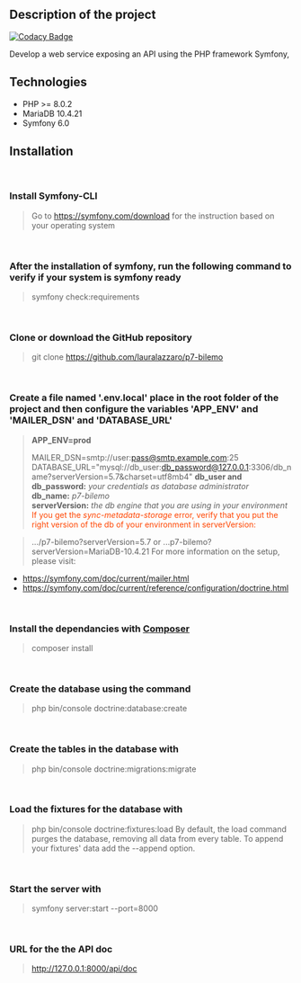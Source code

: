 ## Description of the project

[![Codacy Badge](https://app.codacy.com/project/badge/Grade/f79977f0be224d39a185a66e6b318ec3)](https://www.codacy.com/gh/lauralazzaro/p7-bilemo/dashboard?utm_source=github.com&amp;utm_medium=referral&amp;utm_content=lauralazzaro/p7-bilemo&amp;utm_campaign=Badge_Grade)

Develop a web service exposing an API using the PHP framework Symfony, 

## Technologies

-   PHP >= 8.0.2
-   MariaDB 10.4.21
-   Symfony 6.0

## Installation

<br>

### Install Symfony-CLI

> Go to https://symfony.com/download for the instruction based on your operating system
<br>

### After the installation of symfony, run the following command to verify if your system is symfony ready

> symfony check:requirements
<br>

### Clone or download the GitHub repository

> git clone https://github.com/lauralazzaro/p7-bilemo
<br>

### Create a file named '.env.local' place in the root folder of the project and then configure the variables 'APP_ENV' and 'MAILER_DSN' and 'DATABASE_URL'

> **APP_ENV=prod**
>
> MAILER_DSN=smtp://user:pass@smtp.example.com:25  
> DATABASE_URL="mysql://db_user:db_password@127.0.0.1:3306/db_name?serverVersion=5.7&charset=utf8mb4"
> **db_user and db_password:** *your credentials as database administrator*  
> **db_name:** *p7-bilemo*  
> **serverVersion:** *the db engine that you are using in your environment*
<span style="color: orangered; "> If you get the *sync-metadata-storage* error, verify that you put the right version of the db of your environment in
serverVersion: </span>

> .../p7-bilemo?serverVersion=5.7 or ...p7-bilemo?serverVersion=MariaDB-10.4.21
For more information on the setup, please visit:

-   https://symfony.com/doc/current/mailer.html
-   https://symfony.com/doc/current/reference/configuration/doctrine.html

<br>

### Install the dependancies with [Composer](https://getcomposer.org/download/)

> composer install
<br>

### Create the database using the command

> php bin/console doctrine:database:create
<br>

### Create the tables in the database with

> php bin/console doctrine:migrations:migrate
<br>

### Load the fixtures for the database with

> php bin/console doctrine:fixtures:load
By default, the load command purges the database, removing all data from every table. To append your fixtures' data add
the --append option.

<br>

### Start the server with

> symfony server:start --port=8000
<br>

### URL for the the API doc

> http://127.0.0.1:8000/api/doc
<br>


